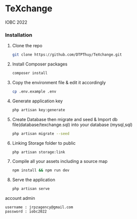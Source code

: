 # TeXchange
IOBC 2022

### Installation

1. Clone the repo
   ```sh
   git clone https://github.com/DTPThuy/TeXchange.git
   ```
2. Install Composer packages
   ```sh
   composer install
   ```
3. Copy the environment file & edit it accordingly
   ```sh
   cp .env.example .env
   ```

4. Generate application key
   ```sh
   php artisan key:generate
   ```

5. Create Database then migrate and seed & Import db file(database/texchange.sql) into your database (mysql,sql)
   ```sh
   php artisan migrate --seed


6. Linking Storage folder to public
   ```sh
   php artisan storage:link
   ```


7. Compile all your assets including a source map
   ```sh
   npm install && npm run dev
   ```

8. Serve the application
   ```sh
   php artisan serve
   ```

account admin
```
username : jrpzagency@gmail.com
password : iobc2022
```
   
